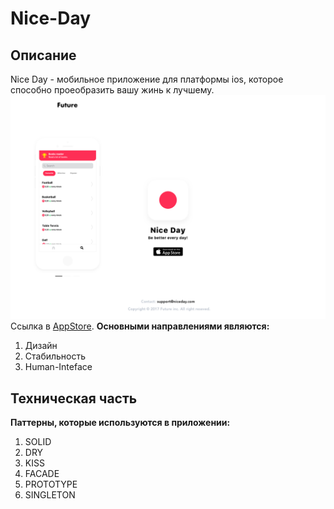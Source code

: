 # Nice-Day
## Описание
Nice Day - мобильное приложение для платформы ios, которое способно проеобразить вашу жинь к лучшему.
![Alt text](img.png?raw=true "Optional Title")
Ссылка в [AppStore](https://apps.apple.com/ru/app/nice-day-be-better-every-day/id1310684263?l=en). 
**Основными направлениями являются:**
1. Дизайн
2. Стабильность 
3. Human-Inteface
## Техническая часть
**Паттерны, которые используются в приложении:**
1. SOLID
2. DRY
3. KISS
4. FACADE
5. PROTOTYPE
6. SINGLETON
